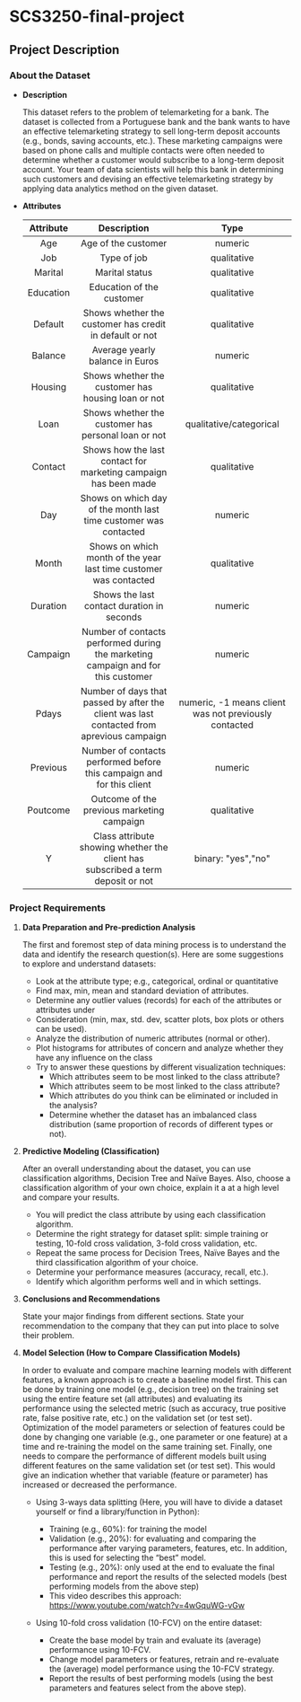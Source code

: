 # SCS3250-final-project

## Project Description

### About the Dataset
- **Description**

	This dataset refers to the problem of telemarketing for a bank. The dataset is collected from
	a Portuguese bank and the bank wants to have an effective telemarketing strategy to sell
	long-term deposit accounts (e.g., bonds, saving accounts, etc.). These marketing
	campaigns were based on phone calls and multiple contacts were often needed to
	determine whether a customer would subscribe to a long-term deposit account. Your team of
	data scientists will help this bank in determining such customers and devising an effective
	telemarketing strategy by applying data analytics method on the given dataset.

- **Attributes**

	| Attribute |                                        Description                                        |                          Type                         |
	|:---------:|:-----------------------------------------------------------------------------------------:|:-----------------------------------------------------:|
	|    Age    | Age of the customer                                                                       |                        numeric                        |
	|    Job    | Type of job                                                                               |                      qualitative                      |
	|  Marital  | Marital status                                                                            |                      qualitative                      |
	| Education | Education of the customer                                                                 |                      qualitative                      |
	|  Default  | Shows whether the customer has credit in default or not                                   |                      qualitative                      |
	|  Balance  | Average yearly balance in Euros                                                           |                        numeric                        |
	|  Housing  | Shows whether the customer has housing loan or not                                        |                      qualitative                      |
	|    Loan   | Shows whether the customer has personal loan or not                                       |                qualitative/categorical                |
	|  Contact  | Shows how the last contact for marketing campaign has been made                           |                      qualitative                      |
	|    Day    | Shows on which day of the month last time customer was contacted                          |                        numeric                        |
	|   Month   | Shows on which month of the year last time customer was contacted                         |                      qualitative                      |
	|  Duration | Shows the last contact duration in seconds                                                |                        numeric                        |
	|  Campaign | Number of contacts performed during the marketing campaign and for this customer          |                        numeric                        |
	|   Pdays   | Number of days that passed by after the client was last contacted from aprevious campaign | numeric, -1 means client was not previously contacted |
	|  Previous | Number of contacts performed before this campaign and for this client                     |                        numeric                        |
	|  Poutcome | Outcome of the previous marketing campaign                                                |                      qualitative                      |
	|     Y     | Class attribute showing whether the client has subscribed a term deposit or not           |                   binary: "yes","no"                  |
	
### Project Requirements

1. **Data Preparation and Pre-prediction Analysis**

	The first and foremost step of data mining process is to understand the data and identify the research question(s). Here are some suggestions to explore and understand datasets:
	- Look at the attribute type; e.g., categorical, ordinal or quantitative
	- Find max, min, mean and standard deviation of attributes.
	- Determine any outlier values (records) for each of the attributes or attributes under
	- Consideration (min, max, std. dev, scatter plots, box plots or others can be used).
	- Analyze the distribution of numeric attributes (normal or other).
	- Plot histograms for attributes of concern and analyze whether they have any influence on the class
	- Try to answer these questions by different visualization techniques:
		- Which attributes seem to be most linked to the class attribute?
		- Which attributes seem to be most linked to the class attribute?
		- Which attributes do you think can be eliminated or included in the analysis?
		- Determine whether the dataset has an imbalanced class distribution (same proportion of records of different types or not).

2. **Predictive Modeling (Classification)**

	After an overall understanding about the dataset, you can use classification algorithms, Decision Tree and Naïve Bayes. Also, choose a classification algorithm of your own choice, explain it a at a high level and compare your results.
	- You will predict the class attribute by using each classification algorithm.
	- Determine the right strategy for dataset split: simple training or testing, 10-fold cross validation, 3-fold cross validation, etc.
	- Repeat the same process for Decision Trees, Naïve Bayes and the third classification algorithm of your choice.
	- Determine your performance measures (accuracy, recall, etc.).
	- Identify which algorithm performs well and in which settings.

3. **Conclusions and Recommendations**

	State your major findings from different sections. State your recommendation to the company that they can put into place to solve their problem.

4. **Model Selection (How to Compare Classification Models)**

	In order to evaluate and compare machine learning models with different features, a known
	approach is to create a baseline model first. This can be done by training one model (e.g.,
	decision tree) on the training set using the entire feature set (all attributes) and evaluating its
	performance using the selected metric (such as accuracy, true positive rate, false positive rate,
	etc.) on the validation set (or test set). Optimization of the model parameters or selection of
	features could be done by changing one variable (e.g., one parameter or one feature) at a time
	and re-training the model on the same training set. Finally, one needs to compare the
	performance of different models built using different features on the same validation set (or
	test set). This would give an indication whether that variable (feature or parameter) has
	increased or decreased the performance.

	- Using 3-ways data splitting (Here, you will have to divide a dataset yourself or find a library/function in Python):
		- Training (e.g., 60%): for training the model
		- Validation (e.g., 20%): for evaluating and comparing the performance after varying
parameters, features, etc. In addition, this is used for selecting the “best” model.
		- Testing (e.g., 20%): only used at the end to evaluate the final performance and report
the results of the selected models (best performing models from the above step)
		- This video describes this approach: [https://www.youtube.com/watch?v=4wGquWG-vGw
](https://www.youtube.com/watch?v=4wGquWG-vGw
)

	- Using 10-fold cross validation (10-FCV) on the entire dataset:
		-  Create the base model by train and evaluate its (average) performance using 10-FCV.
		-  Change model parameters or features, retrain and re-evaluate the (average) model
performance using the 10-FCV strategy.
		- Report the results of best performing models (using the best parameters and features
select from the above step).
